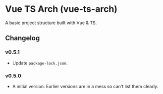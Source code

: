 Vue TS Arch (vue-ts-arch)
==========

A basic project structure built with Vue & TS.

Changelog
---------

### v0.5.1

* Update `package-lock.json`.

### v0.5.0

* A initial version. Earlier versions are in a mess so can't list them clearly.
